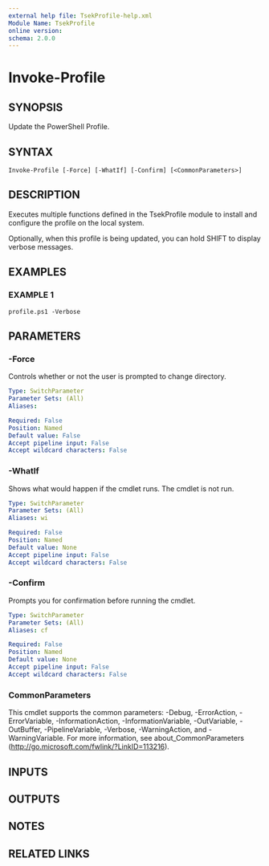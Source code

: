 ```yaml
---
external help file: TsekProfile-help.xml
Module Name: TsekProfile
online version:
schema: 2.0.0
---
```


# Invoke-Profile

## SYNOPSIS
Update the PowerShell Profile.

## SYNTAX

```
Invoke-Profile [-Force] [-WhatIf] [-Confirm] [<CommonParameters>]
```

## DESCRIPTION
Executes multiple functions defined in the TsekProfile module to install and
configure the profile on the local system.

Optionally, when this profile is being updated, you can hold SHIFT to
display verbose messages.

## EXAMPLES

### EXAMPLE 1
```
profile.ps1 -Verbose
```

## PARAMETERS

### -Force
Controls whether or not the user is prompted to change directory.

```yaml
Type: SwitchParameter
Parameter Sets: (All)
Aliases:

Required: False
Position: Named
Default value: False
Accept pipeline input: False
Accept wildcard characters: False
```

### -WhatIf
Shows what would happen if the cmdlet runs.
The cmdlet is not run.

```yaml
Type: SwitchParameter
Parameter Sets: (All)
Aliases: wi

Required: False
Position: Named
Default value: None
Accept pipeline input: False
Accept wildcard characters: False
```

### -Confirm
Prompts you for confirmation before running the cmdlet.

```yaml
Type: SwitchParameter
Parameter Sets: (All)
Aliases: cf

Required: False
Position: Named
Default value: None
Accept pipeline input: False
Accept wildcard characters: False
```

### CommonParameters
This cmdlet supports the common parameters: -Debug, -ErrorAction, -ErrorVariable, -InformationAction, -InformationVariable, -OutVariable, -OutBuffer, -PipelineVariable, -Verbose, -WarningAction, and -WarningVariable.
For more information, see about_CommonParameters (http://go.microsoft.com/fwlink/?LinkID=113216).

## INPUTS

## OUTPUTS

## NOTES

## RELATED LINKS
